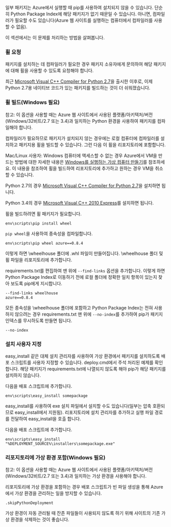 ﻿일부 패키지는 Azure에서 실행할 때 pip를 사용하여 설치되지 않을 수 있습니다.  단순히 Python Package Index에 해당 패키지가 없기 때문일 수 있습니다.  아니면, 컴파일러가 필요할 수도 있습니다(Azure 웹 사이트를 실행하는 컴퓨터에서 컴파일러를 사용할 수 없음).

이 섹션에서는 이 문제를 처리하는 방법을 살펴봅니다.

### 휠 요청

패키지를 설치하는 데 컴파일러가 필요한 경우 패키지 소유자에게 문의하여 해당 패키지에 대해 휠을 사용할 수 있도록 요청해야 합니다.

최근 [Microsoft Visual C++ Compiler for Python 2.7][]을 출시한 이후로, 이제 Python 2.7용 네이티브 코드가 있는 패키지를 빌드하는 것이 더 쉬워졌습니다.

### 휠 빌드(Windows 필요)

참고: 이 옵션을 사용할 때는 Azure 웹 사이트에서 사용된 플랫폼/아키텍처/버전(Windows/32비트/2.7 또는 3.4)과 일치하는 Python 환경을 사용하여 패키지를 컴파일해야 합니다.

컴파일러가 필요하므로 패키지가 설치되지 않는 경우에는 로컬 컴퓨터에 컴파일러를 설치하고 패키지용 휠을 빌드할 수 있습니다. 그런 다음 이 휠을 리포지토리에 포함합니다.

Mac/Linux 사용자: Windows 컴퓨터에 액세스할 수 없는 경우 Azure에서 VM을 만드는 방법에 대한 자세한 내용은 [Windows를 실행하는 가상 컴퓨터 만들기][]를 참조하세요.  이 내용을 참조하여 휠을 빌드하여 리포지토리에 추가하고 원하는 경우 VM을 취소할 수 있습니다. 

Python 2.7의 경우 [Microsoft Visual C++ Compiler for Python 2.7][]을 설치하면 됩니다.

Python 3.4의 경우 [Microsoft Visual C++ 2010 Express][]를 설치하면 됩니다.

휠을 빌드하려면 휠 패키지가 필요합니다.

    env\scripts\pip install wheel

 `pip wheel`을 사용하여 종속성을 컴파일합니다.

    env\scripts\pip wheel azure==0.8.4

이렇게 하면 \wheelhouse 폴더에 .whl 파일이 만들어집니다.  \wheelhouse 폴더 및 휠 파일을 리포지토리에 추가합니다.

requirements.txt를 편집하여 맨 위에 `--find-links` 옵션을 추가합니다. 이렇게 하면 Python Package Index로 이동하기 전에 로컬 폴더에 정확한 일치 항목이 있는지 찾아 보도록 pip에게 지시합니다.

    --find-links wheelhouse
    azure==0.8.4

모든 종속성을 \wheelhouse 폴더에 포함하고 Python Package Index는 전혀 사용하지 않으려는 경우 requirements.txt 맨 위에 `--no-index`를 추가하여 pip가 패키지 인덱스를 무시하도록 만들면 됩니다.

    --no-index

### 설치 사용자 지정

easy\_install 같은 대체 설치 관리자를 사용하여 가상 환경에서 패키지를 설치하도록 배포 스크립트를 사용자 지정할 수 있습니다.  deploy.cmd에서 주석 처리된 예제를 확인합니다.  해당 패키지가 requirements.txt에 나열되지 않도록 해야 pip가 해당 패키지를 설치하지 않습니다.

다음을 배포 스크립트에 추가합니다.

    env\scripts\easy_install somepackage

easy\_install를 사용하여 exe 설치 파일에서 설치할 수도 있습니다(일부는 압축 호환되므로 easy\_install에서 지원됨).  리포지토리에 설치 관리자를 추가하고 실행 파일 경로를 전달하여 easy\_install을 호출 합니다.

다음을 배포 스크립트에 추가합니다.

    env\scripts\easy_install "%DEPLOYMENT_SOURCE%\installers\somepackage.exe"

### 리포지토리에 가상 환경 포함(Windows 필요)

참고: 이 옵션을 사용할 때는 Azure 웹 사이트에서 사용된 플랫폼/아키텍처/버전(Windows/32비트/2.7 또는 3.4)과 일치하는 가상 환경을 사용해야 합니다.

리포지토리에 가상 환경을 포함하는 경우 배포 스크립트가 빈 파일 생성을 통해 Azure에서 가상 환경을 관리하는 일을 방지할 수 있습니다.

    .skipPythonDeployment

가상 환경이 자동 관리될 때 잔존 파일들이 사용되지 않도록 하기 위해 사이트의 기존 가상 환경을 삭제하는 것이 좋습니다.


[Windows를 실행하는 가상 컴퓨터 만들기]: http://azure.microsoft.com/documentation/articles/virtual-machines-windows-tutorial/
[Microsoft Visual C++ Compiler for Python 2.7]: http://aka.ms/vcpython27
[Microsoft Visual C++ 2010 Express]: http://go.microsoft.com/?linkid=9709949

<!--HONumber=49-->